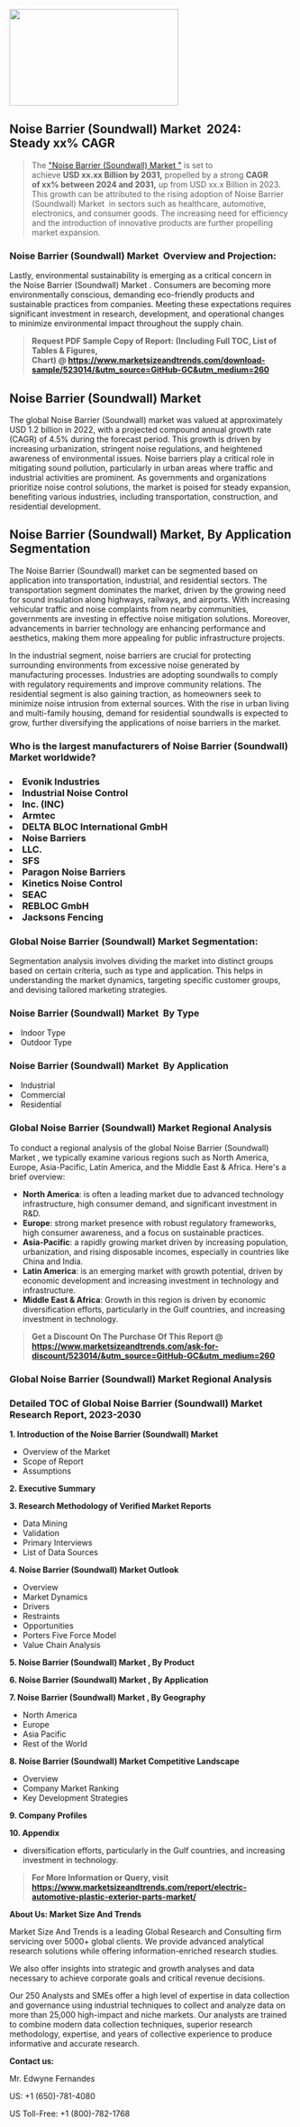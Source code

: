 <p><img class="alignnone size-medium wp-image-20088" src="https://ffe5etoiles.com/wp-content/uploads/2024/12/MST1-300x171.png" alt="" width="300" height="171" /></p><h2 id="ember46" class="ember-view reader-text-block__heading-2">Noise Barrier (Soundwall) Market &nbsp;2024: Steady&nbsp;xx% CAGR</h2><blockquote id="ember47" class="ember-view reader-text-block__blockquote">The&nbsp;<a class="app-aware-link " href="https://www.marketsizeandtrends.com/download-sample/523014/&utm_source=GitHub-GC&utm_medium=260" target="_blank" data-test-app-aware-link="">"Noise Barrier (Soundwall) Market "</a>&nbsp;is set to achieve&nbsp;<strong>USD&nbsp;xx.xx&nbsp;Billion by 2031,</strong>&nbsp;propelled by a strong&nbsp;<strong>CAGR of&nbsp;xx% between 2024 and 2031,</strong>&nbsp;up from USD xx.x Billion in 2023. This growth can be attributed to the rising adoption of&nbsp;Noise Barrier (Soundwall) Market &nbsp;in sectors such as healthcare, automotive, electronics, and consumer goods. The increasing need for efficiency and the introduction of innovative products are further propelling market expansion.</blockquote><h3 id="ember48" class="ember-view reader-text-block__heading-3">Noise Barrier (Soundwall) Market &nbsp;Overview and Projection:</h3><p id="ember49" class="ember-view reader-text-block__paragraph">Lastly, environmental sustainability is emerging as a critical concern in the&nbsp;Noise Barrier (Soundwall) Market . Consumers are becoming more environmentally conscious, demanding eco-friendly products and sustainable practices from companies. Meeting these expectations requires significant investment in research, development, and operational changes to minimize environmental impact throughout the supply chain.</p><blockquote id="ember50" class="ember-view reader-text-block__blockquote"><strong>Request PDF Sample Copy of Report: (Including Full TOC, List of Tables &amp; Figures, Chart)&nbsp;@&nbsp;<strong><a href="https://www.marketsizeandtrends.com/download-sample/523014/&utm_source=GitHub-GC&utm_medium=260" target="_blank">https://www.marketsizeandtrends.com/download-sample/523014/&utm_source=GitHub-GC&utm_medium=260</a></strong></strong></blockquote><h3 class=""> <h2>Noise Barrier (Soundwall) Market</h2><p>The global Noise Barrier (Soundwall) market was valued at approximately USD 1.2 billion in 2022, with a projected compound annual growth rate (CAGR) of 4.5% during the forecast period. This growth is driven by increasing urbanization, stringent noise regulations, and heightened awareness of environmental issues. Noise barriers play a critical role in mitigating sound pollution, particularly in urban areas where traffic and industrial activities are prominent. As governments and organizations prioritize noise control solutions, the market is poised for steady expansion, benefiting various industries, including transportation, construction, and residential development.</p><h2>Noise Barrier (Soundwall) Market, By Application Segmentation</h2><p>The Noise Barrier (Soundwall) market can be segmented based on application into transportation, industrial, and residential sectors. The transportation segment dominates the market, driven by the growing need for sound insulation along highways, railways, and airports. With increasing vehicular traffic and noise complaints from nearby communities, governments are investing in effective noise mitigation solutions. Moreover, advancements in barrier technology are enhancing performance and aesthetics, making them more appealing for public infrastructure projects.</p><p>In the industrial segment, noise barriers are crucial for protecting surrounding environments from excessive noise generated by manufacturing processes. Industries are adopting soundwalls to comply with regulatory requirements and improve community relations. The residential segment is also gaining traction, as homeowners seek to minimize noise intrusion from external sources. With the rise in urban living and multi-family housing, demand for residential soundwalls is expected to grow, further diversifying the applications of noise barriers in the market.</p></h3><h3 id="" class="">Who is the largest manufacturers of&nbsp;Noise Barrier (Soundwall) Market worldwide?</h3><h3 class=""></Li><Li>Evonik Industries</Li><Li> Industrial Noise Control</Li><Li> Inc. (INC)</Li><Li> Armtec</Li><Li> DELTA BLOC International GmbH</Li><Li> Noise Barriers</Li><Li> LLC.</Li><Li> SFS</Li><Li> Paragon Noise Barriers</Li><Li> Kinetics Noise Control</Li><Li> SEAC</Li><Li> REBLOC GmbH</Li><Li> Jacksons Fencing</h3><h3 id="ember53" class="ember-view reader-text-block__heading-3">Global&nbsp;Noise Barrier (Soundwall) Market Segmentation:</h3><p id="ember54" class="ember-view reader-text-block__paragraph">Segmentation analysis involves dividing the market into distinct groups based on certain criteria, such as type and application. This helps in understanding the market dynamics, targeting specific customer groups, and devising tailored marketing strategies.</p><h3 id="" class="">Noise Barrier (Soundwall) Market &nbsp;By Type</h3><p></Li><Li>Indoor Type</Li><Li> Outdoor Type</p><h3 id="" class="">Noise Barrier (Soundwall) Market &nbsp;By Application</h3><p class=""></Li><Li>Industrial</Li><Li> Commercial</Li><Li> Residential</p><h3 id="ember62" class="ember-view reader-text-block__heading-3">Global Noise Barrier (Soundwall) Market Regional Analysis</h3><p id="ember63" class="ember-view reader-text-block__paragraph">To conduct a regional analysis of the global Noise Barrier (Soundwall) Market , we typically examine various regions such as North America, Europe, Asia-Pacific, Latin America, and the Middle East &amp; Africa. Here's a brief overview:</p><ul><li><strong>North America</strong>: is often a leading market due to advanced technology infrastructure, high consumer demand, and significant investment in R&amp;D.</li><li><strong>Europe</strong>: strong market presence with robust regulatory frameworks, high consumer awareness, and a focus on sustainable practices.</li><li><strong>Asia-Pacific</strong>: a rapidly growing market driven by increasing population, urbanization, and rising disposable incomes, especially in countries like China and India.</li><li><strong>Latin America</strong>: is an emerging market with growth potential, driven by economic development and increasing investment in technology and infrastructure.</li><li><strong>Middle East &amp; Africa</strong>: Growth in this region is driven by economic diversification efforts, particularly in the Gulf countries, and increasing investment in technology.</li></ul><blockquote id="ember61" class="ember-view reader-text-block__blockquote"><strong>Get a Discount On The Purchase Of This Report @ <strong><a href="https://html-cleaner.com/" target="">https://www.marketsizeandtrends.com/ask-for-discount/523014/&utm_source=GitHub-GC&utm_medium=260</a></strong></strong></blockquote><h3 id="ember62" class="ember-view reader-text-block__heading-3">Global Noise Barrier (Soundwall) Market Regional Analysis</h3><h3 id="" class="">Detailed TOC of Global Noise Barrier (Soundwall) Market Research Report, 2023-2030</h3><p id="" class=""><strong>1. Introduction of the Noise Barrier (Soundwall) Market </strong></p><ul><li>Overview of the Market</li><li>Scope of Report</li><li>Assumptions</li></ul><p id="" class=""><strong>2. Executive Summary</strong></p><p id="" class=""><strong>3. Research Methodology of Verified Market Reports</strong></p><ul><li>Data Mining</li><li>Validation</li><li>Primary Interviews</li><li>List of Data Sources</li></ul><p id="" class=""><strong>4. Noise Barrier (Soundwall) Market Outlook</strong></p><ul><li>Overview</li><li>Market Dynamics</li><li>Drivers</li><li>Restraints</li><li>Opportunities</li><li>Porters Five Force Model</li><li>Value Chain Analysis</li></ul><p id="" class=""><strong>5. Noise Barrier (Soundwall) Market , By Product</strong></p><p id="" class=""><strong>6. Noise Barrier (Soundwall) Market , By Application</strong></p><p id="" class=""><strong>7. Noise Barrier (Soundwall) Market , By Geography</strong></p><ul><li>North America</li><li>Europe</li><li>Asia Pacific</li><li>Rest of the World</li></ul><p id="" class=""><strong>8. Noise Barrier (Soundwall) Market Competitive Landscape</strong></p><ul><li>Overview</li><li>Company Market Ranking</li><li>Key Development Strategies</li></ul><p id="" class=""><strong>9. Company Profiles</strong></p><p id="" class=""><strong>10. Appendix</strong></p><ul><li>diversification efforts, particularly in the Gulf countries, and increasing investment in technology.</li></ul><blockquote id="ember65" class="ember-view reader-text-block__blockquote"><strong>For More Information or Query, visit <strong><strong><a href="https://html-cleaner.com/" target="">https://www.marketsizeandtrends.com/report/electric-automotive-plastic-exterior-parts-market/</a></strong></strong></strong></blockquote><p id="" class=""><strong>About Us: Market Size And Trends</strong></p><p id="" class="">Market Size And Trends is a leading Global Research and Consulting firm servicing over 5000+ global clients. We provide advanced analytical research solutions while offering information-enriched research studies.</p><p id="" class="">We also offer insights into strategic and growth analyses and data necessary to achieve corporate goals and critical revenue decisions.</p><p id="" class="">Our 250 Analysts and SMEs offer a high level of expertise in data collection and governance using industrial techniques to collect and analyze data on more than 25,000 high-impact and niche markets. Our analysts are trained to combine modern data collection techniques, superior research methodology, expertise, and years of collective experience to produce informative and accurate research.</p><p id="" class=""><strong>Contact us:</strong></p><p id="" class="">Mr. Edwyne Fernandes</p><p id="" class="">US: +1 (650)-781-4080</p><p id="" class="">US Toll-Free: +1 (800)-782-1768</p>

